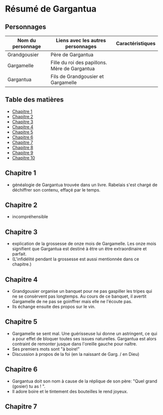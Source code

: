 # Résumé de Gargantua

## Personnages

Nom du personnage | Liens avec les autres personnages |Caractéristiques
------------------|-----------------------------------|----------------
Grandgousier      | Père de Gargantua |
Gargamelle        | Fille du roi des papillons. Mère de Gargantua |
Gargantua         | Fils de Grandgousier et Gargamelle |

## Table des matières
* [Chapitre 1](chapitre-1)
* [Chapitre 2](chapitre-2)
* [Chapitre 3](chapitre-3)
* [Chapitre 4](chapitre-4)
* [Chapitre 5](chapitre-5)
* [Chapitre 6](chapitre-6)
* [Chapitre 7](chapitre-7)
* [Chapitre 8](chapitre-8)
* [Chapitre 9](chapitre-9)
* [Chapitre 10](chapitre-10)


## Chapitre 1

* généalogie de Gargantua trouvée dans un livre. Rabelais s'est chargé de déchiffrer son contenu, effaçé par le temps. 


## Chapitre 2

* incompréhensible


## Chapitre 3

* explication de la grossesse de onze mois de Gargamelle. Les onze mois signifient que Gargantua est destiné à être un être extraordinaire et parfait. 
* (L'infidélité pendant la grossesse est aussi mentionnée dans ce chapitre.)
 

## Chapitre 4

* Grandgousier organise un banquet pour ne pas gaspiller les tripes qui ne se consèrvent pas longtemps. Au cours de ce banquet, il avertit Gargamelle de ne pas se goinffrer mais elle ne l'écoute pas. 
* Ils échange ensuite des propos sur le vin.


## Chapitre 5

* Gargamelle se sent mal. Une guérisseuse lui donne un astringent, ce qui a pour effet de bloquer toutes ses issues naturelles. Gargantua est alors contraint de remonter jusque dans l'oreille gauche pour naître.
* Ses premiers mots sont "à boire!"
* Discussion à propos de la foi (en la naissant de Garg. / en Dieu)



## Chapitre 6

* Gargantua doit son nom à cause de la réplique de son père: "Quel grand (gosier) tu as ! ".
* Il adore boire et le tintement des bouteilles le rend joyeux.



## Chapitre 7


